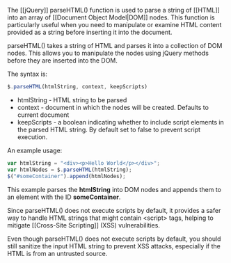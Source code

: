 The [[jQuery]] parseHTML() function is used to parse a string of [[HTML]] into an array of [[Document Object Model|DOM]] nodes. This function is particularly useful when you need to manipulate or examine HTML content provided as a string before inserting it into the document.

parseHTML() takes a string of HTML and parses it into a collection of DOM nodes. This allows you to manipulate the nodes using jQuery methods before they are inserted into the DOM.

The syntax is:

```javascript
$.parseHTML(htmlString, context, keepScripts)
```

- htmlString - HTML string to be parsed
- context - document in which the nodes will be created. Defaults to current document
- keepScripts - a boolean indicating whether to include script elements in the parsed HTML string. By default set to false to prevent script execution.

An example usage:

```javascript
var htmlString = "<div><p>Hello World</p></div>";
var htmlNodes = $.parseHTML(htmlString);
$("#someContainer").append(htmlNodes);
```

This example parses the **htmlString** into DOM nodes and appends them to an element with the ID **someContainer**.

Since parseHTML() does not execute scripts by default, it provides a safer way to handle HTML strings that might contain \<script> tags, helping to mitigate [[Cross-Site Scripting]] (XSS) vulnerabilities.

Even though parseHTML() does not execute scripts by default, you should still sanitize the input HTML string to prevent XSS attacks, especially if the HTML is from an untrusted source.